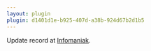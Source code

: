 ```yaml
---
layout: plugin
plugin: d1401d1e-b925-407d-a38b-924d67b2d1b5
---
```

Update record at [Infomaniak](https://www.infomaniak.com/).